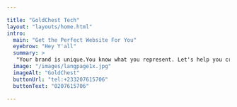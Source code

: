 ```yaml
---

title: "GoldChest Tech"
layout: "layouts/home.html"
intro:
  main: "Get the Perfect Website For You"
  eyebrow: "Hey Y'all"
  summary: >
   "Your brand is unique.You know what you represent. Let's help you creatwebsite that represents you and your business.Put your brand online and attract new customers."
  image: "/images/langpage1x.jpg"
  imageAlt: "GoldChest"
  buttonUrl: "tel:+233207615706"
  buttonText: "0207615706"

---
```


